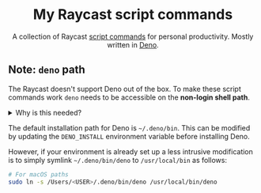 <h1 align="center">My Raycast script commands</h1>

<p align="center">
  A collection of Raycast <a href="https://github.com/raycast/script-commands">script commands</a> for personal
  productivity. Mostly written in <a href="https://deno.land/">Deno</a>.
</p>

## Note: `deno` path

The Raycast doesn't support Deno out of the box. To make these script commands work `deno` needs to be accessible on the
**non-login shell path**.

<details>
<summary>Why is this needed?</summary>

From the Raycast [script commands readme](https://github.com/raycast/script-commands#troubleshooting-and-faqs):

> Can I build in a non-login shell?
>
> **We only allow Script Commands that run in a non-login shell in this repository as agreed on in our
> [contribution guidelines](https://github.com/raycast/script-commands/blob/master/CONTRIBUTING.md), due to any
> dependencies.** However, if you need to run your local script as login-shell, you can specify an argument after
> shebang, e.g. `#!/bin/bash -l` for bash. We also append `/usr/local/bin` to `$PATH` variable so you can use your
> local shell commands without any additional steps. If this is not enough, you can always extend `$PATH` by adding
> export `PATH='/some/extra/path:$PATH'` at the top of your script.

</details>

The default installation path for Deno is `~/.deno/bin`. This can be modified by updating the `DENO_INSTALL`
environment variable before installing Deno.

However, if your environment is already set up a less intrusive modification is to simply symlink `~/.deno/bin/deno`
to `/usr/local/bin` as follows:

```bash
# For macOS paths
sudo ln -s /Users/<USER>/.deno/bin/deno /usr/local/bin/deno
```


